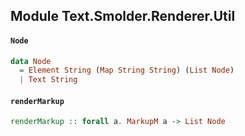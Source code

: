 ## Module Text.Smolder.Renderer.Util

#### `Node`

``` purescript
data Node
  = Element String (Map String String) (List Node)
  | Text String
```

#### `renderMarkup`

``` purescript
renderMarkup :: forall a. MarkupM a -> List Node
```


